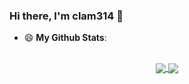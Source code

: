 ### Hi there, I'm clam314 👋

* <summary> 😄 <b>My Github Stats</b>: </summary>
 <br/>
<div align="center">
 <a href="https://github.com/anuraghazra/github-readme-stats" title="clam314's Github Stars">
  <img align="center" src="https://github-readme-stats.vercel.app/api?username=clam314&count_private=true&show_icons=true&hide=issues&line_height=24&theme=prussian" />
 </a>
 <a href="https://github.com/anuraghazra/github-readme-stats" title="Tops Language">
  <img align="center" src="https://github-readme-stats.vercel.app/api/top-langs/?username=clam314&layout=compact&show_icons=true&theme=prussian" />
 </a>
 </div>
 
 
<!--
**clam314/clam314** is a ✨ _special_ ✨ repository because its `README.md` (this file) appears on your GitHub profile.

Here are some ideas to get you started:

- 🔭 I’m currently working on ...
- 🌱 I’m currently learning ...
- 👯 I’m looking to collaborate on ...
- 🤔 I’m looking for help with ...
- 💬 Ask me about ...
- 📫 How to reach me: ...
- 😄 Pronouns: ...
- ⚡ Fun fact: ...
-->
